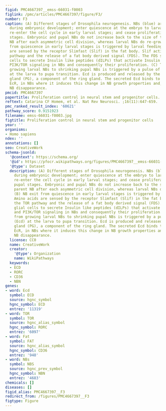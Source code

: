```yaml
---
figid: PMC4667397__emss-66031-f0003
figlink: /pmc/articles/PMC4667397/figure/F3/
number: F3
caption: (A) Different stages of Drosophila neurogenesis. NBs (blue) are generated
  during embryonic development; enter quiescence at the embryo to larva transition;
  re-enter the cell cycle in early larval stages; and cease proliferating during pupal
  stages. Embryonic and pupal NBs do not increase back to the size of their parent
  NB after each asymmetric cell division, whereas larval NBs do re-grow. (B) NB exit
  from quiescence in early larval stages is triggered by larval feeding. Amino acids
  are sensed by the receptor Slimfast (Slif) in the fat body. Slif activates the TOR
  pathway and the release of a fat body derived signal (FDS). The FDS stimulates glial
  cells to secrete Insulin like peptides (dILPs) that activate Insulin signaling and
  PI3K/TOR signaling in NBs and consequently their proliferation. (C) The switch from
  growing larval NBs to shrinking pupal NBs is triggered by a pulse of Ecdysone (Ecd)
  at the larva to pupa transition. Ecd is produced and released by the prothoracic
  gland (PG), a component of the ring gland. The secreted Ecd binds to its receptor,
  EcR, in NBs where it induces this change in NB growth properties and, ultimately,
  NB disappearance.
pmcid: PMC4667397
papertitle: Proliferation control in neural stem and progenitor cells.
reftext: Catarina CF Homem, et al. Nat Rev Neurosci. ;16(11):647-659.
pmc_ranked_result_index: '60621'
pathway_score: 0.9151923
filename: emss-66031-f0003.jpg
figtitle: Proliferation control in neural stem and progenitor cells
year: ''
organisms:
- Homo sapiens
ndex: ''
annotations: []
seo: CreativeWork
schema-jsonld:
  '@context': https://schema.org/
  '@id': https://pfocr.wikipathways.org/figures/PMC4667397__emss-66031-f0003.html
  '@type': Dataset
  description: (A) Different stages of Drosophila neurogenesis. NBs (blue) are generated
    during embryonic development; enter quiescence at the embryo to larva transition;
    re-enter the cell cycle in early larval stages; and cease proliferating during
    pupal stages. Embryonic and pupal NBs do not increase back to the size of their
    parent NB after each asymmetric cell division, whereas larval NBs do re-grow.
    (B) NB exit from quiescence in early larval stages is triggered by larval feeding.
    Amino acids are sensed by the receptor Slimfast (Slif) in the fat body. Slif activates
    the TOR pathway and the release of a fat body derived signal (FDS). The FDS stimulates
    glial cells to secrete Insulin like peptides (dILPs) that activate Insulin signaling
    and PI3K/TOR signaling in NBs and consequently their proliferation. (C) The switch
    from growing larval NBs to shrinking pupal NBs is triggered by a pulse of Ecdysone
    (Ecd) at the larva to pupa transition. Ecd is produced and released by the prothoracic
    gland (PG), a component of the ring gland. The secreted Ecd binds to its receptor,
    EcR, in NBs where it induces this change in NB growth properties and, ultimately,
    NB disappearance.
  license: CC0
  name: CreativeWork
  creator:
    '@type': Organization
    name: WikiPathways
  keywords:
  - ECD
  - RORC
  - CD36
  - NBN
genes:
- word: Ecd
  symbol: ECD
  source: hgnc_symbol
  hgnc_symbol: ECD
  entrez: '11319'
- word: TOR
  symbol: TOR
  source: hgnc_alias_symbol
  hgnc_symbol: RORC
  entrez: '6097'
- word: Fat
  symbol: FAT
  source: hgnc_alias_symbol
  hgnc_symbol: CD36
  entrez: '948'
- word: NBs
  symbol: NBS
  source: hgnc_prev_symbol
  hgnc_symbol: NBN
  entrez: '4683'
chemicals: []
diseases: []
figid_alias: PMC4667397__F3
redirect_from: /figures/PMC4667397__F3
figtype: Figure
---
```

